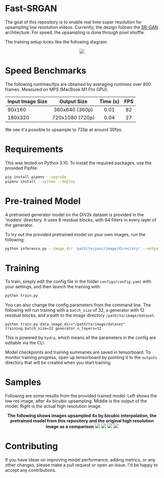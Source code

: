 # Fast-SRGAN
The goal of this repository is to enable real time super resolution for upsampling low resolution videos. Currently, the design follows the [SR-GAN](https://arxiv.org/pdf/1609.04802.pdf) architecture. For speed, the upsampling is done through pixel shuffle.

The training setup looks like the following diagram:

<p align="center">
  <img src="https://user-images.githubusercontent.com/4294680/67164120-22157480-f377-11e9-87c1-5b6acace0e47.png">
</p>

# Speed Benchmarks
The following runtimes/fps are obtained by averaging runtimes over 800 frames. Measured on MPS (MacBook M1 Pro GPU).

| Input Image Size  |      Output Size     | Time (s)  | FPS |
|   -------------   |:--------------------:|:---------:|:---:|
|     90x160        |    360x640 (360p)    |   0.01    | 82  |
|     180x320       |    720x1080 (720p)   |   0.04    | 27  |

We see it's possible to upsample to 720p at around 30fps.

# Requirements
This was tested on Python 3.10. To install the required packages, use the provided Pipfile:
```bash
pip install pipenv --upgrade
pipenv install --system --deploy
```

# Pre-trained Model
A pretrained generator model on the DIV2k dataset is provided in the 'models' directory. It uses 8 residual blocks, with 64 filters in every layer of the generator. 


To try out the provided pretrained model on your own images, run the following:

```bash
python inference.py --image_dir 'path/to/your/image/directory' --output_dir 'path/to/save/super/resolution/images'
```

# Training
To train, simply edit the config file in the folder `configs/config.yaml` with your settings, and then launch the training with:
```bash
python train.py
```

You can also change the config parameters from the command line. The following will run training with a `batch_size` of 32, a generator with 12 residual blocks, and a path to the image directory `/path/to/image/dataset`.
```
python train.py data.image_dir="/path/to/image/dataset" training.batch_size=32 generator.n_layers=12

```
This is powered by `hydra`, which means all the parameters in the config are editable via the CLI.

Model checkpoints and training summaries are saved in tensorboard. To monitor training progress, open up tensorboard by pointing it to the `outputs` directory that will be created when you start training.

# Samples
Following are some results from the provided trained model. Left shows the low res image, after 4x bicubic upsampling. Middle is the output of the model. Right is the actual high resolution image.

<p align="center">
  <b>The following shows images upsampled 4x by bicubic interpolation, the pretrained model from this repository and the original high resolution image as a comparison</b>
  <img src="https://github.com/HasnainRaz/Fast-SRGAN/assets/4294680/95b6f8e4-f6c0-403b-854e-78c5589fbec6g"> 
  <img src="hhttps://github.com/HasnainRaz/Fast-SRGAN/assets/4294680/62aa7465-0f4e-4fc0-8e84-ee4ac9ac267">
  <img src="https://github.com/HasnainRaz/Fast-SRGAN/assets/4294680/67472974-56a5-4505-abaa-5e1c86467da1">
  <img src="https://github.com/HasnainRaz/Fast-SRGAN/assets/4294680/0d16647e-75ea-4150-bba0-2ea70ba05ca0">
</p>

# Contributing
If you have ideas on improving model performance, adding metrics, or any other changes, please make a pull request or open an issue. I'd be happy to accept any contributions.

